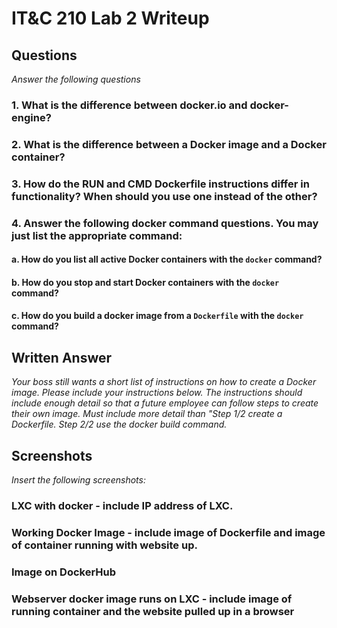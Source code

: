 # IT&C 210 Lab 2 Writeup

## Questions
*Answer the following questions*

### 1. What is the difference between docker.io and docker-engine?

### 2. What is the difference between a Docker image and a Docker container?

### 3. How do the RUN and CMD Dockerfile instructions differ in functionality? When should you use one instead of the other?

### 4. Answer the following docker command questions. You may just list the appropriate command:

#### a. How do you list all active Docker containers with the `docker` command?

#### b. How do you stop and start Docker containers with the `docker` command?

#### c. How do you build a docker image from a `Dockerfile` with the `docker` command?

## Written Answer
*Your boss still wants a short list of instructions on how to create a Docker image. Please include your instructions below. The instructions should include enough detail so that a future employee can follow steps to create their own image. Must include more detail than "Step 1/2 create a Dockerfile. Step 2/2 use the docker build command.*

## Screenshots
*Insert the following screenshots:*

### LXC with docker - include IP address of LXC.

### Working Docker Image - include image of Dockerfile and image of container running with website up.

### Image on DockerHub

### Webserver docker image runs on LXC - include image of running container and the website pulled up in a browser